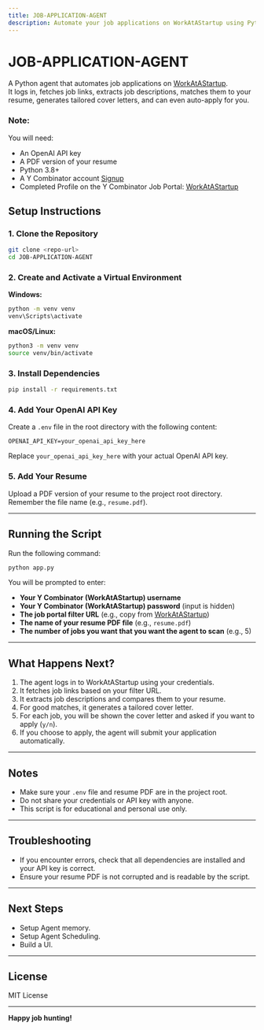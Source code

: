 ```yaml
---
title: JOB-APPLICATION-AGENT
description: Automate your job applications on WorkAtAStartup using Python, LangChain, LangGraph, Playwright and OpenAI.
---
```


# JOB-APPLICATION-AGENT

A Python agent that automates job applications on [WorkAtAStartup](https://www.workatastartup.com/).  
It logs in, fetches job links, extracts job descriptions, matches them to your resume, generates tailored cover letters, and can even auto-apply for you.

### Note:

You will need:

- An OpenAI API key
- A PDF version of your resume
- Python 3.8+
- A Y Combinator account [Signup](https://account.ycombinator.com/?continue=https%3A%2F%2Fwww.workatastartup.com%2F)
- Completed Profile on the Y Combinator Job Portal: [WorkAtAStartup](https://www.workatastartup.com/)

## Setup Instructions

### 1. Clone the Repository

```sh
git clone <repo-url>
cd JOB-APPLICATION-AGENT
```

### 2. Create and Activate a Virtual Environment

**Windows:**

```sh
python -m venv venv
venv\Scripts\activate
```

**macOS/Linux:**

```sh
python3 -m venv venv
source venv/bin/activate
```

### 3. Install Dependencies

```sh
pip install -r requirements.txt
```

### 4. Add Your OpenAI API Key

Create a `.env` file in the root directory with the following content:

```
OPENAI_API_KEY=your_openai_api_key_here
```

Replace `your_openai_api_key_here` with your actual OpenAI API key.

### 5. Add Your Resume

Upload a PDF version of your resume to the project root directory.  
Remember the file name (e.g., `resume.pdf`).

---

## Running the Script

Run the following command:

```sh
python app.py
```

You will be prompted to enter:

- **Your Y Combinator (WorkAtAStartup) username**
- **Your Y Combinator (WorkAtAStartup) password** (input is hidden)
- **The job portal filter URL** (e.g., copy from [WorkAtAStartup](https://www.workatastartup.com/companies?...))
- **The name of your resume PDF file** (e.g., `resume.pdf`)
- **The number of jobs you want that you want the agent to scan** (e.g., 5)

---

## What Happens Next?

1. The agent logs in to WorkAtAStartup using your credentials.
2. It fetches job links based on your filter URL.
3. It extracts job descriptions and compares them to your resume.
4. For good matches, it generates a tailored cover letter.
5. For each job, you will be shown the cover letter and asked if you want to apply (`y/n`).
6. If you choose to apply, the agent will submit your application automatically.

---

## Notes

- Make sure your `.env` file and resume PDF are in the project root.
- Do not share your credentials or API key with anyone.
- This script is for educational and personal use only.

---

## Troubleshooting

- If you encounter errors, check that all dependencies are installed and your API key is correct.
- Ensure your resume PDF is not corrupted and is readable by the script.

---

## Next Steps

- Setup Agent memory.
- Setup Agent Scheduling.
- Build a UI.

---

## License

MIT License

---

**Happy job hunting!**
